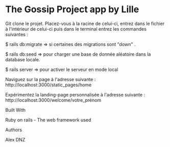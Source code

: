 # The Gossip Project app by Lille

Git clone le projet. Placez-vous à la racine de celui-ci, entrez dans le fichier à l'intérieur de celui-ci puis dans le terminal entrez les commandes suivantes :

$ rails db:migrate => si certaines des migrations sont "down" .

$ rails db:seed => pour charger une base de donnée aléatoire dans la database locale.

$ rails server => pour activer le serveur en mode local

Naviguez sur la page à l'adresse suivante : http://localhost:3000/static_pages/home

Expérimentez la landing-page personnalisée à l'adresse suivante : http://localhost:3000/welcome/votre_prénom

Built With

Ruby on rails - The web framework used

Authors

Alex DNZ
